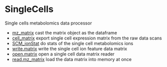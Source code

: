 # SingleCells

Single cells metabolomics data processor

+ [mz_matrix](SingleCells/mz_matrix.1) cast the matrix object as the dataframe
+ [cell_matrix](SingleCells/cell_matrix.1) export single cell expression matrix from the raw data scans
+ [SCM_ionStat](SingleCells/SCM_ionStat.1) do stats of the single cell metabolomics ions
+ [write.matrix](SingleCells/write.matrix.1) write the single cell ion feature data matrix
+ [open.matrix](SingleCells/open.matrix.1) open a single cell data matrix reader
+ [read.mz_matrix](SingleCells/read.mz_matrix.1) load the data matrix into memory at once
